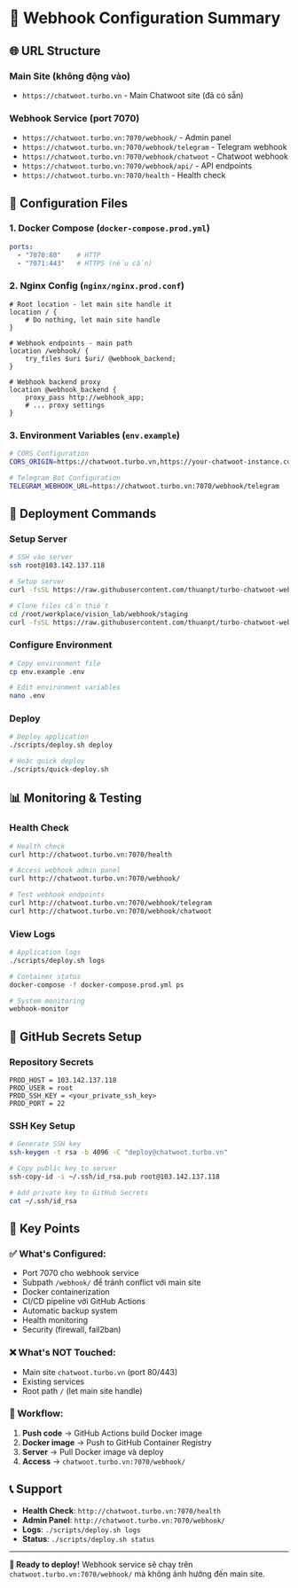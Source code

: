 # 🚀 Webhook Configuration Summary

## 🌐 **URL Structure**

### **Main Site (không động vào)**
- `https://chatwoot.turbo.vn` - Main Chatwoot site (đã có sẵn)

### **Webhook Service (port 7070)**
- `https://chatwoot.turbo.vn:7070/webhook/` - Admin panel
- `https://chatwoot.turbo.vn:7070/webhook/telegram` - Telegram webhook
- `https://chatwoot.turbo.vn:7070/webhook/chatwoot` - Chatwoot webhook
- `https://chatwoot.turbo.vn:7070/webhook/api/` - API endpoints
- `https://chatwoot.turbo.vn:7070/health` - Health check

## 🔧 **Configuration Files**

### **1. Docker Compose (`docker-compose.prod.yml`)**
```yaml
ports:
  - "7070:80"    # HTTP
  - "7071:443"   # HTTPS (nếu cần)
```

### **2. Nginx Config (`nginx/nginx.prod.conf`)**
```nginx
# Root location - let main site handle it
location / {
    # Do nothing, let main site handle
}

# Webhook endpoints - main path
location /webhook/ {
    try_files $uri $uri/ @webhook_backend;
}

# Webhook backend proxy
location @webhook_backend {
    proxy_pass http://webhook_app;
    # ... proxy settings
}
```

### **3. Environment Variables (`env.example`)**
```bash
# CORS Configuration
CORS_ORIGIN=https://chatwoot.turbo.vn,https://your-chatwoot-instance.com

# Telegram Bot Configuration
TELEGRAM_WEBHOOK_URL=https://chatwoot.turbo.vn:7070/webhook/telegram
```

## 🚀 **Deployment Commands**

### **Setup Server**
```bash
# SSH vào server
ssh root@103.142.137.118

# Setup server
curl -fsSL https://raw.githubusercontent.com/thuanpt/turbo-chatwoot-webhook/master/scripts/setup-server.sh | bash

# Clone files cần thiết
cd /root/workplace/vision_lab/webhook/staging
curl -fsSL https://raw.githubusercontent.com/thuanpt/turbo-chatwoot-webhook/master/scripts/setup-server-files.sh | bash
```

### **Configure Environment**
```bash
# Copy environment file
cp env.example .env

# Edit environment variables
nano .env
```

### **Deploy**
```bash
# Deploy application
./scripts/deploy.sh deploy

# Hoặc quick deploy
./scripts/quick-deploy.sh
```

## 📊 **Monitoring & Testing**

### **Health Check**
```bash
# Health check
curl http://chatwoot.turbo.vn:7070/health

# Access webhook admin panel
curl http://chatwoot.turbo.vn:7070/webhook/

# Test webhook endpoints
curl http://chatwoot.turbo.vn:7070/webhook/telegram
curl http://chatwoot.turbo.vn:7070/webhook/chatwoot
```

### **View Logs**
```bash
# Application logs
./scripts/deploy.sh logs

# Container status
docker-compose -f docker-compose.prod.yml ps

# System monitoring
webhook-monitor
```

## 🔐 **GitHub Secrets Setup**

### **Repository Secrets**
```
PROD_HOST = 103.142.137.118
PROD_USER = root
PROD_SSH_KEY = <your_private_ssh_key>
PROD_PORT = 22
```

### **SSH Key Setup**
```bash
# Generate SSH key
ssh-keygen -t rsa -b 4096 -C "deploy@chatwoot.turbo.vn"

# Copy public key to server
ssh-copy-id -i ~/.ssh/id_rsa.pub root@103.142.137.118

# Add private key to GitHub Secrets
cat ~/.ssh/id_rsa
```

## 🎯 **Key Points**

### **✅ What's Configured:**
- Port 7070 cho webhook service
- Subpath `/webhook/` để tránh conflict với main site
- Docker containerization
- CI/CD pipeline với GitHub Actions
- Automatic backup system
- Health monitoring
- Security (firewall, fail2ban)

### **❌ What's NOT Touched:**
- Main site `chatwoot.turbo.vn` (port 80/443)
- Existing services
- Root path `/` (let main site handle)

### **🔄 Workflow:**
1. **Push code** → GitHub Actions build Docker image
2. **Docker image** → Push to GitHub Container Registry
3. **Server** → Pull Docker image và deploy
4. **Access** → `chatwoot.turbo.vn:7070/webhook/`

## 📞 **Support**

- **Health Check**: `http://chatwoot.turbo.vn:7070/health`
- **Admin Panel**: `http://chatwoot.turbo.vn:7070/webhook/`
- **Logs**: `./scripts/deploy.sh logs`
- **Status**: `./scripts/deploy.sh status`

---

**🎉 Ready to deploy!** Webhook service sẽ chạy trên `chatwoot.turbo.vn:7070/webhook/` mà không ảnh hưởng đến main site.
